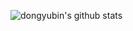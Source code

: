 ![dongyubin's github stats](https://github-readme-stats.vercel.app/api?username=dongyubin&show_icons=true&theme=radical)
